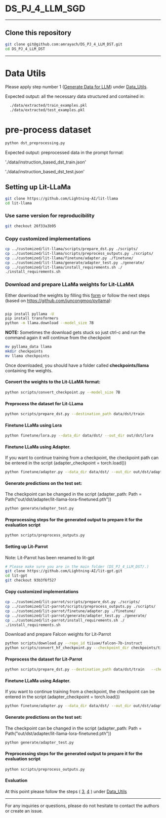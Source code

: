 # DS_PJ_4_LLM_SGD
---

## Clone this repository 

```bash 
git clone git@github.com:amrayach/DS_PJ_4_LLM_DST.git
cd DS_PJ_4_LLM_DST
```

---

# Data Utils
Please apply step number 1 ([Generate Data for LLM](https://github.com/amrayach/DS_PJ_4_LLM_DST/tree/main/Data_Utils#1-generate-data-for-llms-llama--falcon)) under [Data_Utils](Data_Utils).


Expected output: all the necessary data structured and contained in: 

```bash 
  ./data/extracted/train_examples.pkl
  ./data/extracted/test_examples.pkl
```

# pre-process dataset
```bash 
python dst_preprocessing.py
```

Expected output: preprocessed data in the prompt format:

'./data/instruction_based_dst_train.json'

'./data/instruction_based_dst_test.json'


## Setting up Lit-LLaMa

```bash 
git clone https://github.com/Lightning-AI/lit-llama
cd lit-llama
```


### Use same version for reproducibility

```bash 
git checkout 26f33a3b95 
```


### Copy customized implementations

```bash 
cp ../customized/lit-llama/scripts/prepare_dst.py ./scripts/
cp ../customized/lit-llama/scripts/preprocess_outputs.py ./scripts/
cp ../customized/lit-llama/finetune/adapter.py ./finetune/
cp ../customized/lit-llama/generate/adapter_test.py ./generate/
cp ../customized/lit-llama/install_requirements.sh ./
./install_requirements.sh
```



### Download and prepare LLaMa weights for Lit-LLaMA
Either download the weights by filling this [form](https://forms.gle/jk851eBVbX1m5TAv5) or follow the next steps (based on https://github.com/juncongmoo/pyllama):	

```bash 

pip install pyllama -U
pip install transformers
python -m llama.download --model_size 7B
```

**NOTE:** Sometimes the download gets stuck so just ctrl-c and run the command again it will continue from the checkpoint

```bash 
mv pyllama_data llama
mkdir checkpoints
mv llama checkpoints
```

Once downloaded, you should have a folder called **checkpoints/llama** containing the weights.

#### Convert the weights to the Lit-LLaMA format:
```bash 
python scripts/convert_checkpoint.py --model_size 7B
```

#### Preprocess the dataset for Lit-LLama
```bash 
python scripts/prepare_dst.py --destination_path data/dst/train
```

#### Finetune LLaMa using Lora  
```bash 
python finetune/lora.py --data_dir data/dst/ --out_dir out/dst/lora
```

#### Finetune LLaMa using Adapter. 
If you want to continue training from a checkpoint, the checkpoint path can be entered in the script (adapter_checkpoint = torch.load())
```bash 
python finetune/adapter.py --data_dir data/dst/ --out_dir out/dst/adapter
```


#### Generate predictions on the test set: 
The checkpoint can be changed in the script (adapter_path: Path = Path("out/dst/adapter/lit-llama-lora-finetuned.pth"))
```bash 
python generate/adapter_test.py 
```

#### Preprocessing steps for the generated output to prepare it for the evaluation script
```bash 
python scripts/preprocess_outputs.py 
```

#### Setting up Lit-Parrot 
Note: Lit-Parrot has been renamed to lit-gpt
```bash 
# Please make sure you are in the main folder (DS_PJ_4_LLM_DST/.)
git clone https://github.com/Lightning-AI/lit-gpt.git
cd lit-gpt
git checkout 93b3f6f527
```


#### Copy customized implementations
```bash 
cp ../customized/lit-parrot/scripts/prepare_dst.py ./scripts/
cp ../customized/lit-parrot/scripts/preprocess_outputs.py ./scripts/
cp ../customized/lit-parrot/finetune/adapter.py ./finetune/
cp ../customized/lit-parrot/generate/adapter_test.py ./generate/
cp ../customized/lit-parrot/install_requirements.sh ./
./install_requirements.sh
```


Download and prepare Falcon weights for Lit-Parrot
```bash 
python scripts/download.py --repo_id tiiuae/falcon-7b-instruct
python scripts/convert_hf_checkpoint.py --checkpoint_dir checkpoints/tiiuae/falcon-7b-instruct
```


#### Preprocess the dataset for Lit-Parrot
```bash 
python scripts/prepare_dst.py --destination_path data/dst/train   --checkpoint_dir checkpoints/tiiuae/falcon-7b-instruct
```

#### Finetune LLaMa using Adapter. 
If you want to continue training from a checkpoint, the checkpoint can be entered in the script (adapter_checkpoint = torch.load())
```bash 
python finetune/adapter.py --data_dir data/dst/ --out_dir out/dst/adapter
```


#### Generate predictions on the test set: 
The checkpoint can be changed in the script (adapter_path: Path = Path("out/dst/adapter/lit-llama-lora-finetuned.pth"))
```bash 
python generate/adapter_test.py 
```

#### Preprocessing steps for the generated output to prepare it for the evaluation script
```bash 
python scripts/preprocess_outputs.py
```

#### Evaluation
At this point please follow the steps ( [3](https://github.com/amrayach/DS_PJ_4_LLM_DST/tree/main/Data_Utils#3-postprocess-the-generated-data), [4](https://github.com/amrayach/DS_PJ_4_LLM_DST/tree/main/Data_Utils#4-evaluation-of-the-fine-tuned-models) ) under [Data_Utils](Data_Utils)

---
For any inquiries or questions, please do not hesitate to contact the authors or create an issue.
